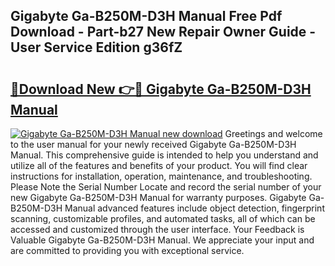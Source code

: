 ## Gigabyte Ga-B250M-D3H Manual Free Pdf Download - Part-b27 New Repair Owner Guide - User Service Edition g36fZ

# <h2><a href="http://bc12791.oget.top/?id=Gigabyte+Ga-B250M-D3H+Manual">🔗Download New 👉🔴 Gigabyte Ga-B250M-D3H Manual</a></h2>

[![Gigabyte Ga-B250M-D3H Manual new download](https://i.imgur.com/5g1atiW.png)](http://bc12791.oget.top/?id=Gigabyte+Ga-B250M-D3H+Manual)
Greetings and welcome to the user manual for your newly received Gigabyte Ga-B250M-D3H Manual. This comprehensive guide is intended to help you understand and utilize all of the features and benefits of your product. You will find clear instructions for installation, operation, maintenance, and troubleshooting. Please Note the Serial Number Locate and record the serial number of your new Gigabyte Ga-B250M-D3H Manual for warranty purposes. Gigabyte Ga-B250M-D3H Manual advanced features include object detection, fingerprint scanning, customizable profiles, and automated tasks, all of which can be accessed and customized through the user interface. Your Feedback is Valuable Gigabyte Ga-B250M-D3H Manual. We appreciate your input and are committed to providing you with exceptional service.

